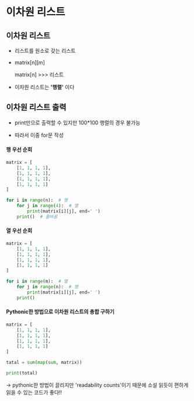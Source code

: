 # 이차원 리스트

## 이차원 리스트

- 리스트를 원소로 갖는 리스트

- matrix[n][m]
  
  matrix[n] >>> 리스트

- 이차원 리스트는 **'행렬'** 이다

## 이차원 리스트 출력

- print만으로 출력할 수 있지만 100*100 행렬의 경우 불가능

- 따라서 이중  for문 작성

#### 행 우선 순회

```python
matrix = [
    [1, 1, 1, 1],
    [1, 1, 1, 1],
    [1, 1, 1, 1],
    [1, 1, 1, 1]
]

for i in range(n):  # 행
    for j in range(4):  # 열
        print(matrix[i][j], end=' ')
    print()  # 줄바꿈
```

#### 열 우선 순회

```python
matrix = [
    [1, 1, 1, 1],
    [1, 1, 1, 1],
    [1, 1, 1, 1],
    [1, 1, 1, 1]
]

for i in range(m):  # 열
    for j in range(n):  # 행
        print(matrix[i][j], end=' ')
    print()
```

#### Pythonic한 방법으로 이차원 리스트의 총합 구하기

```python
matrix = [
    [1, 1, 1, 1],
    [1, 1, 1, 1],
    [1, 1, 1, 1],
    [1, 1, 1, 1]
]

tatal = sum(map(sum, matrix))

print(total)
```

-> pythonic한 방법이 끌리지만 'readability counts'이기 때문에 소설 읽듯이 편하게 읽을 수 있는 코드가 좋다!!


